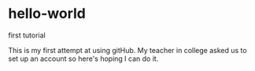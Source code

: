 # hello-world
first tutorial

This is my first attempt at using gitHub. My teacher in college asked us to set up an account so here's hoping I can do it.
